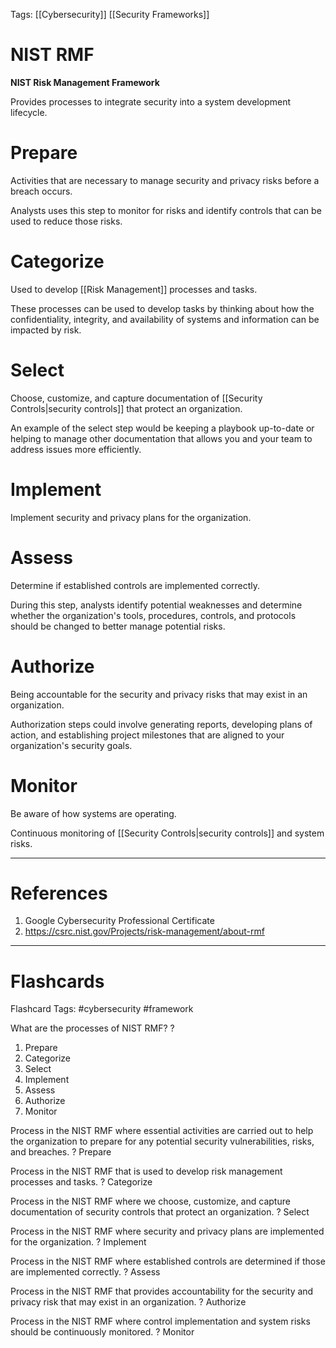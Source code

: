 Tags: [[Cybersecurity]] [[Security Frameworks]]
# NIST RMF

**NIST Risk Management Framework**

Provides processes to integrate security into a system development lifecycle.

# Prepare

Activities that are necessary to manage security and privacy risks before a breach occurs.

Analysts uses this step to monitor for risks and identify controls that can be used to reduce those risks.

# Categorize

Used to develop [[Risk Management]] processes and tasks.

These processes can be used to develop tasks by thinking about how the confidentiality, integrity, and availability of systems and information can be impacted by risk.

# Select

Choose, customize, and capture documentation of [[Security Controls|security controls]] that protect an organization.

An example of the select step would be keeping a playbook up-to-date or helping to manage other documentation that allows you and your team to address issues more efficiently.

# Implement

Implement security and privacy plans for the organization.

# Assess

Determine if established controls are implemented correctly.

During this step, analysts identify potential weaknesses and determine whether the organization's tools, procedures, controls, and protocols should be changed to better manage potential risks.

# Authorize

Being accountable for the security and privacy risks that may exist in an organization.

Authorization steps could involve generating reports, developing plans of action, and establishing project milestones that are aligned to your organization's security goals.

# Monitor

Be aware of how systems are operating.

Continuous monitoring of [[Security Controls|security controls]] and system risks.

---
# References

1. Google Cybersecurity Professional Certificate
2. https://csrc.nist.gov/Projects/risk-management/about-rmf

---
# Flashcards

Flashcard Tags: #cybersecurity #framework 

What are the processes of NIST RMF?
?
1. Prepare
2. Categorize
3. Select
4. Implement
5. Assess
6. Authorize
7. Monitor
<!--SR:!2024-05-12,4,166-->

Process in the NIST RMF where essential activities are carried out to help the organization to prepare for any potential security vulnerabilities, risks, and breaches.
?
Prepare
<!--SR:!2024-05-30,24,270-->

Process in the NIST RMF that is used to develop risk management processes and tasks.
?
Categorize
<!--SR:!2024-05-09,1,130-->

Process in the NIST RMF where we choose, customize, and capture documentation of security controls that protect an organization.
?
Select
<!--SR:!2024-05-25,21,286-->

Process in the NIST RMF where security and privacy plans are implemented for the organization.
?
Implement
<!--SR:!2024-05-28,22,266-->

Process in the NIST RMF where established controls are determined if those are implemented correctly.
?
Assess
<!--SR:!2024-05-09,1,186-->

Process in the NIST RMF that provides accountability for the security and privacy risk that may exist in an organization.
?
Authorize
<!--SR:!2024-05-29,25,286-->

Process in the NIST RMF where control implementation and system risks should be continuously monitored.
?
Monitor
<!--SR:!2024-06-06,29,286-->
